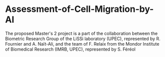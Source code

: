 # Assessment-of-Cell-Migration-by-AI
The proposed Master's 2 project is a part of the collaboration between the Biometric Research Group  of the LiSSi laboratory (UPEC), represented by R. Fournier and A. Naït-Ali, and the team of F. Relaix  from the Mondor Institute of Biomedical Research (IMRB, UPEC), represented by S. Féréol
